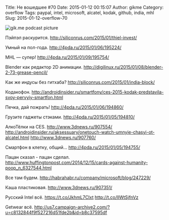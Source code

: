 Title: Не вошедшее #70
Date: 2015-01-12 00:15:07
Author: gikme
Category: overflow
Tags: paypal, intel, microsoft, alcatel, kodak, github, india, mhl
Slug: 2015-01-12-overflow-70

![gik.me podcast picture](https://31.media.tumblr.com/2e961ff3ad7f2691396894376fae6b80/tumblr_inline_ni0yefy3HI1qafwv8.jpg)

Пэйпэл раскурится.
<http://siliconrus.com/2015/01/thiel-invest/>

Умный на пол-года.
<http://4pda.ru/2015/01/06/195224/>

MHL — супер!
<http://4pda.ru/2015/01/09/195754/>

Blender как редактор 2D анимации.
<http://digilinux.ru/2015/01/08/blender-2-73-grease-pencil/>

Как же индусы без гитхаба?
<http://siliconrus.com/2015/01/india-block/>

Кодакофон.
<http://androidinsider.ru/smartfony/ces-2015-kodak-predstavila-svoy-pervyiy-smartfon.html>

Печка, дай пожрать!
<http://4pda.ru/2015/01/06/194860/>

Грузите гаджеты стэками.
<http://4pda.ru/2015/01/05/194810/>

АлкоТёлки на CES.
<http://www.3dnews.ru/907554/>
<http://androidinsider.ru/aksessuary/onetouch-watch-umnyie-chasyi-ot-alcatel.html>
<http://www.3dnews.ru/907760/>

Смартфон в клетку, общий…
<http://4pda.ru/2015/01/05/194755/>

Пацан сказал - пацан сделал.
<http://www.huffingtonpost.com/2014/12/15/cards-against-humanity-poop_n_6327544.html>

Все там будем.
<http://habrahabr.ru/company/microsoft/blog/247229/>

Каша пластиковая.
<http://www.3dnews.ru/907351/>

Русский Intel всё.
<https://t.co/JkhmL7CIxt>
<http://t.co/lIWtSjfnVz>

Getwear всё.
<http://us7.campaign-archive2.com/?u=c8132844f9f527216d51fde2b&id=b8c37595df>

